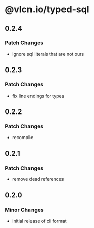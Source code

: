 # @vlcn.io/typed-sql

## 0.2.4

### Patch Changes

- ignore sql literals that are not ours

## 0.2.3

### Patch Changes

- fix line endings for types

## 0.2.2

### Patch Changes

- recompile

## 0.2.1

### Patch Changes

- remove dead references

## 0.2.0

### Minor Changes

- initial release of cli format

